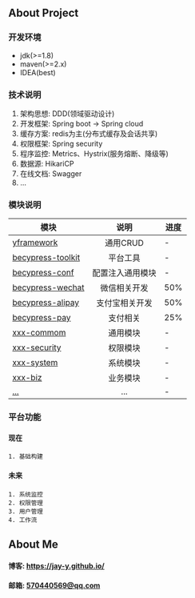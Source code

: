 ## About Project
### 开发环境
- jdk(>=1.8)
- maven(>=2.x)
- IDEA(best)

### 技术说明
1. 架构思想: DDD(领域驱动设计)
2. 开发框架: Spring boot -> Spring cloud
3. 缓存方案: redis为主(分布式缓存及会话共享)
4. 权限框架: Spring security
5. 程序监控: Metrics、Hystrix(服务熔断、降级等)
6. 数据源: HikariCP
6. 在线文档: Swagger
7. ...

### 模块说明

| 模块       | 说明          |   进度 |
| ------------- |:-------------:| ----|
|[yframework](yframework)|通用CRUD| -|
|[becypress-toolkit](becypress-toolkit) |平台工具| -|
|[becypress-conf](becypress-conf)|配置注入通用模块| -|
|[becypress-wechat](becypress-wechat)|微信相关开发| 50%|
|[becypress-alipay](becypress-alipay)|支付宝相关开发| 50%|
|[becypress-pay](becypress-pay)|支付相关| 25%|
|[xxx-commom](xxx-commom)|通用模块| -|
|[xxx-security](xxx-security)|权限模块| -|
|[xxx-system](xxx-system)|系统模块| -|
|[xxx-biz](xxx-biz)|业务模块| -|
|[...](...)|...| -|

### 平台功能

#### 现在
````
1. 基础构建
````
#### 未来
````
1. 系统监控
2. 权限管理
3. 用户管理
4. 工作流

````
## About Me
#### 博客: https://jay-y.github.io/
#### 邮箱: 570440569@qq.com
